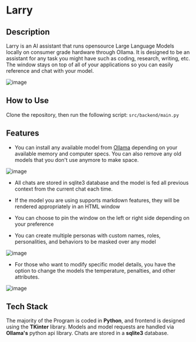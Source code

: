 # Larry

## Description
Larry is an AI assistant that runs opensource Large Language Models locally on consumer grade hardware through Ollama. It is designed to be an assistant for any task you might have such as coding, research, writing, etc. The window stays on top of all of your applications so you can easily reference and chat with your model.

![image](https://github.com/user-attachments/assets/eff21959-4226-481c-89ee-1ac658a060f7)

## How to Use
Clone the repository, then run the following script: ```src/backend/main.py```

## Features
* You can install any available model from [Ollama](https://ollama.com/search) depending on your available memory and computer specs. You can also remove any old models that you don't use anymore to make space.
  
![image](https://github.com/user-attachments/assets/5d2e7093-df3a-4e05-b48f-954bfe7629ea)

* All chats are stored in sqlite3 database and the model is fed all previous context from the current chat each time.
  
* If the model you are using supports markdown features, they will be rendered appropriately in an HTML window
  
* You can choose to pin the window on the left or right side depending on your preference
  
* You can create multiple personas with custom names, roles, personalities, and behaviors to be masked over any model
  
![image](https://github.com/user-attachments/assets/ba43841c-108c-42ef-b5c2-b932550ac002)

* For those who want to modify specific model details, you have the option to change the models the temperature, penalties, and other attributes.

![image](https://github.com/user-attachments/assets/07c7a0ae-11a6-475f-8ef4-ebf7150908ca)

## Tech Stack
The majority of the Program is coded in **Python**, and frontend is designed using the **TKinter** library. Models and model requests are handled via **Ollama's** python api library. Chats are stored in a **sqlite3** database.
